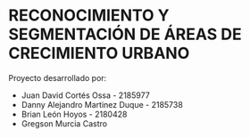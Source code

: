 # RECONOCIMIENTO Y SEGMENTACIÓN DE ÁREAS DE CRECIMIENTO URBANO

Proyecto desarrollado por:
* Juan David Cortés Ossa - 2185977
* Danny Alejandro Martinez Duque - 2185738
* Brian León Hoyos - 2180428
* Gregson Murcia Castro
